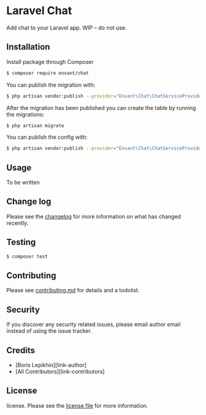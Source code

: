 # Laravel Chat

Add chat to your Laravel app. WIP – do not use.

## Installation

Install package through Composer

``` bash
$ composer require envant/chat
```

You can publish the migration with:

``` bash
$ php artisan vendor:publish --provider="Envant\Chat\ChatServiceProvider" --tag="migrations"
```

After the migration has been published you can create the table by running the migrations:

``` bash
$ php artisan migrate
```

You can publish the config with:

``` bash
$ php artisan vendor:publish --provider="Envant\Chat\ChatServiceProvider" --tag="config"
```

## Usage
To be written

## Change log

Please see the [changelog](changelog.md) for more information on what has changed recently.

## Testing

``` bash
$ composer test
```

## Contributing

Please see [contributing.md](contributing.md) for details and a todolist.

## Security

If you discover any security related issues, please email author email instead of using the issue tracker.

## Credits

- [Boris Lepikhin][link-author]
- [All Contributors][link-contributors]

## License

license. Please see the [license file](license.md) for more information.